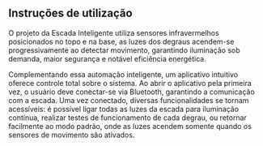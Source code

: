 
## Instruções de utilização

O projeto da Escada Inteligente utiliza sensores infravermelhos posicionados no topo e na base, as luzes dos degraus acendem-se progressivamente ao detectar movimento, garantindo iluminação sob demanda, maior segurança e notável eficiência energética.

Complementando essa automação inteligente, um aplicativo intuitivo oferece controle total sobre o sistema. Ao abrir o aplicativo pela primeira vez, o usuário deve conectar-se via Bluetooth, garantindo a comunicação com a escada. Uma vez conectado, diversas funcionalidades se tornam acessíveis: é possível ligar todas as luzes da escada para iluminação contínua, realizar testes de funcionamento de cada degrau, ou retornar facilmente ao modo padrão, onde as luzes acendem somente quando os sensores de movimento são ativados.
